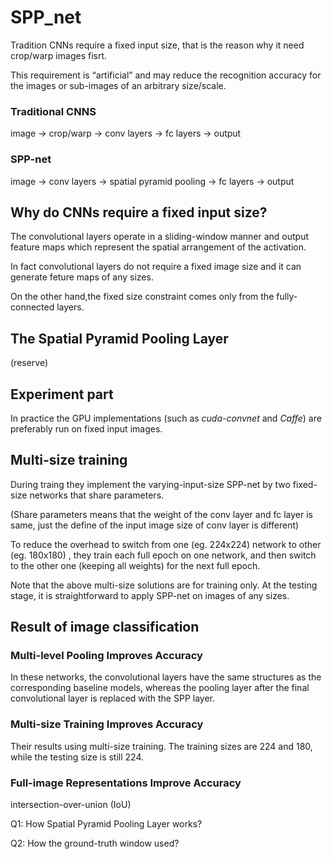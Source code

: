 # **SPP_net**
Tradition CNNs require a fixed input size, that is the reason why it need crop/warp images fisrt.

This requirement is “artificial” and may reduce the recognition accuracy for the images or sub-images of an arbitrary size/scale. 
### Traditional CNNS
image -> crop/warp -> conv layers -> fc layers -> output
### SPP-net
image -> conv layers -> spatial pyramid pooling -> fc layers -> output



## Why do CNNs require a fixed input size?

The convolutional layers operate in a sliding-window manner and output feature maps which represent the spatial arrangement of the activation.

In fact convolutional layers do not require a fixed image size and it can generate feture maps of any sizes.

On the other hand,the fixed size constraint comes only from the fully-connected layers.

## The Spatial Pyramid Pooling Layer
(reserve)

## Experiment part 

In practice the GPU implementations (such as *cuda-convnet* and  *Caffe*) are preferably run on fixed input images.

## Multi-size training 

During traing they implement the varying-input-size SPP-net by two fixed-size networks that share parameters.

(Share parameters means that the weight of the conv layer and fc layer is same, just the define of the input image size of conv layer is different)

To reduce the overhead to switch from one (eg. 224x224) network to other (eg. 180x180) , they train each full epoch on one network, and then switch to the other one (keeping all weights) for the next full epoch.

Note that the above multi-size solutions are for training only. At the testing stage, it is straightforward to apply SPP-net on images of any sizes.

## Result of image classification

### Multi-level Pooling Improves Accuracy

In these networks, the convolutional layers
have the same structures as the corresponding baseline models, whereas the pooling layer after the final convolutional layer is replaced with the SPP layer. 

### Multi-size Training Improves Accuracy

Their results using multi-size training. The training sizes are 224 and 180, while the testing size is still 224. 

 ### Full-image Representations Improve Accuracy






 intersection-over-union (IoU) 

 Q1: How Spatial Pyramid Pooling Layer works?

 Q2: How the ground-truth window used?